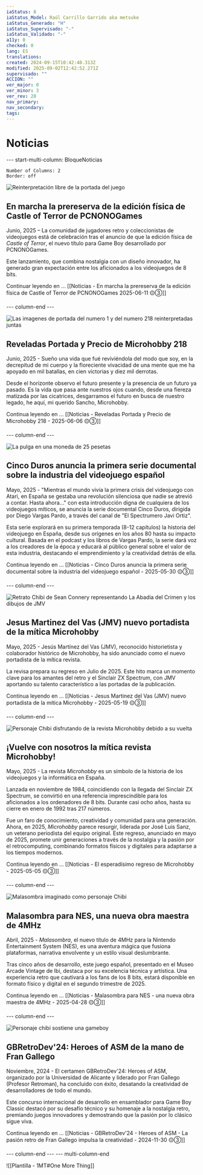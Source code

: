 ```yaml
---
iaStatus: 8
iaStatus_Model: Raúl Carrillo Garrido aka metsuke
iaStatus_Generado: "H"
iaStatus_Supervisado: "-"
iaStatus_Validado: "-"
a11y: 0
checked: 0
lang: ES
translations: 
created: 2024-09-15T10:42:40.313Z
modified: 2025-09-02T12:42:52.271Z
supervisado: ""
ACCION: ""
ver_major: 0
ver_minor: 3
ver_rev: 28
nav_primary: 
nav_secondary: 
tags:
---
```

# Noticias


--- start-multi-column: BloqueNoticias
```column-settings  
Number of Columns: 2
Border: off
```

![Reinterpretación libre de la portada del juego](_resources/ea6b896b9eb3da5e40a2786e6a616413_MD5.jpg)
## En marcha la prereserva de la edición física de Castle of Terror de PCNONOGames

Junio, 2025 – La comunidad de jugadores retro y coleccionistas de videojuegos está de celebración tras el anuncio de que la edición física de _Castle of Terror_, el nuevo título para Game Boy desarrollado por PCNONOGames. 

Este lanzamiento, que combina nostalgia con un diseño innovador, ha generado gran expectación entre los aficionados a los videojuegos de 8 bits.

Continuar leyendo en ... [[Noticias - En marcha la prereserva de la edición física de Castle of Terror de PCNONOGames 2025-06-11   🟡③]]


--- column-end ---

![Las imagenes de portada del numero 1 y del numero 218 reinterpretadas juntas](_resources/1020b77b6be23051760549224206aee9_MD5.jpeg)
## Reveladas Portada y Precio de Microhobby 218

Junio, 2025 - Sueño una vida que fué reviviéndola del modo que soy, en la decrepitud de mi cuerpo y la floreciente vivacidad de una mente que me ha apoyado en mil batallas, en cien victorias y diez mil derrotas.

Desde el horizonte observo el futuro presente y la presencia de un futuro ya pasado. Es la vida que pasa ante nuestros ojos cuando, desde una fiereza matizada por las cicatrices, desgarramos el futuro en busca de nuestro legado, he aquí, mi querido Sancho, Microhobby.

Continua leyendo en ... [[Noticias - Reveladas Portada y Precio de Microhobby 218 - 2025-06-06 🟡③]]

--- column-end ---

![La pulga en una moneda de 25 pesetas](_resources/6e9be81d9bc70704f66108a35a166929_MD5.jpeg)
## Cinco Duros anuncia la primera serie documental sobre la industria del videojuego español

Mayo, 2025 - "Mientras el mundo vivia la primera crisis del videojuego con Atari, en España se gestaba una revolución silenciosa que nadie se atrevió a contar. Hasta ahora..." con esta introducción digna de cualquiera de los videojuegos míticos, se anuncia la serie documental Cinco Duros, dirigida por Diego Vargas Pardo, a través del canal de "El Spectrumero Javi Ortiz". 

Esta serie explorará en su primera temporada (8-12 capítulos) la historia del videojuego en España, desde sus orígenes en los años 80 hasta su impacto cultural. Basada en el podcast y los libros de Vargas Pardo, la serie dará voz a los creadores de la época y educará al público general sobre el valor de esta industria, destacando el emprendimiento y la creatividad detrás de ella.

Continua leyendo en ... [[Noticias - Cinco Duros anuncia la primera serie documental sobre la industria del videojuego español - 2025-05-30 🟡③]]

--- column-end ---

![Retrato Chibi de Sean Connery representando La Abadia del Crimen y los dibujos de JMV](_resources/76a34773f7b6951427dea70e04fc75eb_MD5_News.jpeg)
## Jesus Martinez del Vas (JMV) nuevo portadista de la mítica Microhobby

Mayo, 2025 - Jesús Martínez del Vas (JMV), reconocido historietista y colaborador histórico de Microhobby, ha sido anunciado como el nuevo portadista de la mítica revista.

La revisa prepara su regreso en Julio de 2025. Este hito marca un momento clave para los amantes del retro y el Sinclair ZX Spectrum, con JMV aportando su talento característico a las portadas de la publicación.

Continua leyendo en ... [[Noticias - Jesus Martinez del Vas (JMV) nuevo portadista de la mítica Microhobby - 2025-05-19 🟡③]]

--- column-end ---

![Personaje Chibi disfrutando de la revista Microhobby debido a su vuelta](_resources/044f53f89f799a5e3fcf6eeb85c5b953_MD5.jpeg)
## ¡Vuelve con nosotros la mítica revista Microhobby!

Mayo, 2025 - La revista _Microhobby_ es un símbolo de la historia de los videojuegos y la informática en España. 

Lanzada en noviembre de 1984, coincidiendo con la llegada del Sinclair ZX Spectrum, se convirtió en una referencia imprescindible para los aficionados a los ordenadores de 8 bits. Durante casi ocho años, hasta su cierre en enero de 1992 tras 217 números.

Fue un faro de conocimiento, creatividad y comunidad para una generación. Ahora, en 2025, _Microhobby_ parece resurgir, liderada por José Luis Sanz, un veterano periodista del equipo original. Este regreso, anunciado en mayo de 2025, promete unir generaciones a través de la nostalgia y la pasión por el retrocomputing, combinando formatos físicos y digitales para adaptarse a los tiempos modernos.

Continua leyendo en ... [[Noticias - El esperadísimo regreso de Microhobby - 2025-05-05 🟡③]]
 
--- column-end ---



![Malasombra imaginado como personaje Chibi](_resources/57291295564b8a13ae60f4d4473ee699_MD5.jpeg)
## Malasombra para NES, una nueva obra maestra de 4MHz

Abril, 2025 - _Malasombra_, el nuevo título de 4MHz para la Nintendo Entertainment System (NES), es una aventura mágica que fusiona plataformas, narrativa envolvente y un estilo visual deslumbrante. 

Tras cinco años de desarrollo, este juego español, presentado en el Museo Arcade Vintage de Ibi, destaca por su excelencia técnica y artística. Una experiencia retro que cautivará a los fans de los 8 bits, estará disponible en formato físico y digital en el segundo trimestre de 2025.

Continua leyendo en ... [[Noticias - Malasombra para NES - una nueva obra maestra de 4MHz - 2025-04-28 🟡③]]

 --- column-end ---

![Personaje chibi sostiene una gameboy](9A24A48E-7CE5-4230-AA6C-1082770087AB.jpeg)
## GBRetroDev'24: Heroes of ASM de la mano de Fran Gallego

Noviembre, 2024 - El certamen GBRetroDev'24: Heroes of ASM, organizado por la Universidad de Alicante y liderado por Fran Gallego (Profesor Retroman), ha concluido con éxito, desatando la creatividad de desarrolladores de todo el mundo. 

Este concurso internacional de desarrollo en ensamblador para Game Boy Classic destacó por su desafío técnico y su homenaje a la nostalgia retro, premiando juegos innovadores y demostrando que la pasión por lo clásico sigue viva.

Continua leyendo en ... [[Noticias - GBRetroDev'24 - Heroes of ASM - La pasión retro de Fran Gallego impulsa la creatividad - 2024-11-30 🟡③]]

 --- column-end ---
--- multi-column-end

![[Plantilla - 1MT#One More Thing]]




